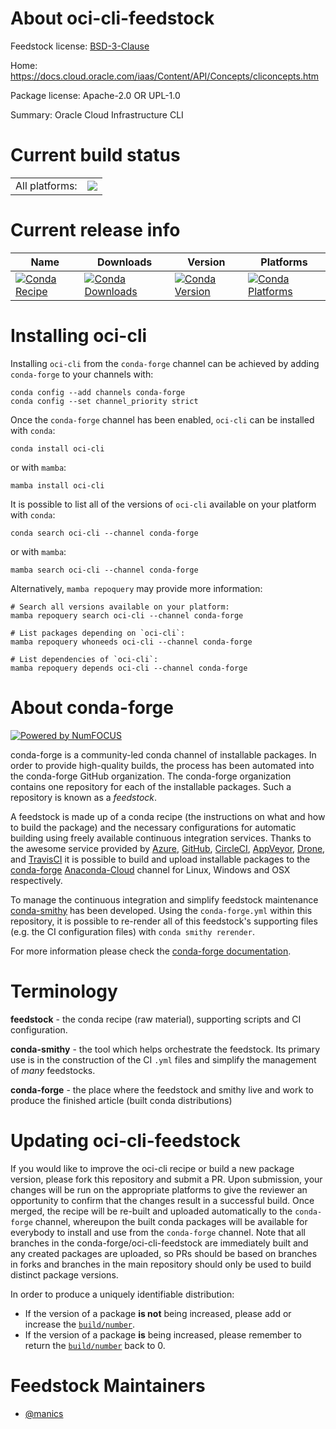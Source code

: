 About oci-cli-feedstock
=======================

Feedstock license: [BSD-3-Clause](https://github.com/conda-forge/oci-cli-feedstock/blob/main/LICENSE.txt)

Home: https://docs.cloud.oracle.com/iaas/Content/API/Concepts/cliconcepts.htm

Package license: Apache-2.0 OR UPL-1.0

Summary: Oracle Cloud Infrastructure CLI

Current build status
====================


<table><tr><td>All platforms:</td>
    <td>
      <a href="https://dev.azure.com/conda-forge/feedstock-builds/_build/latest?definitionId=18146&branchName=main">
        <img src="https://dev.azure.com/conda-forge/feedstock-builds/_apis/build/status/oci-cli-feedstock?branchName=main">
      </a>
    </td>
  </tr>
</table>

Current release info
====================

| Name | Downloads | Version | Platforms |
| --- | --- | --- | --- |
| [![Conda Recipe](https://img.shields.io/badge/recipe-oci--cli-green.svg)](https://anaconda.org/conda-forge/oci-cli) | [![Conda Downloads](https://img.shields.io/conda/dn/conda-forge/oci-cli.svg)](https://anaconda.org/conda-forge/oci-cli) | [![Conda Version](https://img.shields.io/conda/vn/conda-forge/oci-cli.svg)](https://anaconda.org/conda-forge/oci-cli) | [![Conda Platforms](https://img.shields.io/conda/pn/conda-forge/oci-cli.svg)](https://anaconda.org/conda-forge/oci-cli) |

Installing oci-cli
==================

Installing `oci-cli` from the `conda-forge` channel can be achieved by adding `conda-forge` to your channels with:

```
conda config --add channels conda-forge
conda config --set channel_priority strict
```

Once the `conda-forge` channel has been enabled, `oci-cli` can be installed with `conda`:

```
conda install oci-cli
```

or with `mamba`:

```
mamba install oci-cli
```

It is possible to list all of the versions of `oci-cli` available on your platform with `conda`:

```
conda search oci-cli --channel conda-forge
```

or with `mamba`:

```
mamba search oci-cli --channel conda-forge
```

Alternatively, `mamba repoquery` may provide more information:

```
# Search all versions available on your platform:
mamba repoquery search oci-cli --channel conda-forge

# List packages depending on `oci-cli`:
mamba repoquery whoneeds oci-cli --channel conda-forge

# List dependencies of `oci-cli`:
mamba repoquery depends oci-cli --channel conda-forge
```


About conda-forge
=================

[![Powered by
NumFOCUS](https://img.shields.io/badge/powered%20by-NumFOCUS-orange.svg?style=flat&colorA=E1523D&colorB=007D8A)](https://numfocus.org)

conda-forge is a community-led conda channel of installable packages.
In order to provide high-quality builds, the process has been automated into the
conda-forge GitHub organization. The conda-forge organization contains one repository
for each of the installable packages. Such a repository is known as a *feedstock*.

A feedstock is made up of a conda recipe (the instructions on what and how to build
the package) and the necessary configurations for automatic building using freely
available continuous integration services. Thanks to the awesome service provided by
[Azure](https://azure.microsoft.com/en-us/services/devops/), [GitHub](https://github.com/),
[CircleCI](https://circleci.com/), [AppVeyor](https://www.appveyor.com/),
[Drone](https://cloud.drone.io/welcome), and [TravisCI](https://travis-ci.com/)
it is possible to build and upload installable packages to the
[conda-forge](https://anaconda.org/conda-forge) [Anaconda-Cloud](https://anaconda.org/)
channel for Linux, Windows and OSX respectively.

To manage the continuous integration and simplify feedstock maintenance
[conda-smithy](https://github.com/conda-forge/conda-smithy) has been developed.
Using the ``conda-forge.yml`` within this repository, it is possible to re-render all of
this feedstock's supporting files (e.g. the CI configuration files) with ``conda smithy rerender``.

For more information please check the [conda-forge documentation](https://conda-forge.org/docs/).

Terminology
===========

**feedstock** - the conda recipe (raw material), supporting scripts and CI configuration.

**conda-smithy** - the tool which helps orchestrate the feedstock.
                   Its primary use is in the construction of the CI ``.yml`` files
                   and simplify the management of *many* feedstocks.

**conda-forge** - the place where the feedstock and smithy live and work to
                  produce the finished article (built conda distributions)


Updating oci-cli-feedstock
==========================

If you would like to improve the oci-cli recipe or build a new
package version, please fork this repository and submit a PR. Upon submission,
your changes will be run on the appropriate platforms to give the reviewer an
opportunity to confirm that the changes result in a successful build. Once
merged, the recipe will be re-built and uploaded automatically to the
`conda-forge` channel, whereupon the built conda packages will be available for
everybody to install and use from the `conda-forge` channel.
Note that all branches in the conda-forge/oci-cli-feedstock are
immediately built and any created packages are uploaded, so PRs should be based
on branches in forks and branches in the main repository should only be used to
build distinct package versions.

In order to produce a uniquely identifiable distribution:
 * If the version of a package **is not** being increased, please add or increase
   the [``build/number``](https://docs.conda.io/projects/conda-build/en/latest/resources/define-metadata.html#build-number-and-string).
 * If the version of a package **is** being increased, please remember to return
   the [``build/number``](https://docs.conda.io/projects/conda-build/en/latest/resources/define-metadata.html#build-number-and-string)
   back to 0.

Feedstock Maintainers
=====================

* [@manics](https://github.com/manics/)


